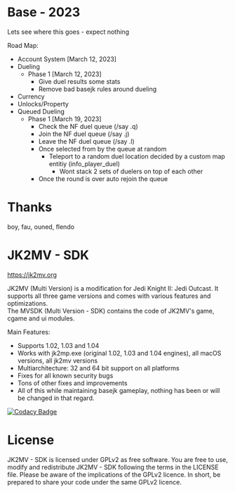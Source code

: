 # Base - 2023
Lets see where this goes - expect nothing

Road Map:
- Account System [March 12, 2023]
- Dueling
	- Phase 1 [March 12, 2023] 
		- Give duel results some stats
		- Remove bad basejk rules around dueling
- Currency
- Unlocks/Property
- Queued Dueling
	- Phase 1 [March 19, 2023]
		- Check the NF duel queue (/say .q)
		- Join the NF duel queue (/say .j)
		- Leave the NF duel queue (/say .l)
		- Once selected from by the queue at random
			- Teleport to a random duel location decided by a custom map entitiy (info_player_duel)
				- Wont stack 2 sets of duelers on top of each other
		- Once the round is over auto rejoin the queue

# Thanks
boy, fau, ouned, flendo

# JK2MV - SDK
https://jk2mv.org

JK2MV (Multi Version) is a modification for Jedi Knight II: Jedi Outcast. It supports all three game versions and comes with various features and optimizations.  
The MVSDK (Multi Version - SDK) contains the code of JK2MV's game, cgame and ui modules.

Main Features:
- Supports 1.02, 1.03 and 1.04
- Works with jk2mp.exe (original 1.02, 1.03 and 1.04 engines), all macOS versions, all jk2mv versions
- Multiarchitecture: 32 and 64 bit support on all platforms
- Fixes for all known security bugs
- Tons of other fixes and improvements
- All of this while maintaining basejk gameplay, nothing has been or will be changed in that regard.

[![Codacy Badge](https://api.codacy.com/project/badge/Grade/ff39df770552430d98ef3661ce3abea6)](https://www.codacy.com/app/mvdevs/mvsdk?utm_source=github.com&amp;utm_medium=referral&amp;utm_content=mvdevs/mvsdk&amp;utm_campaign=Badge_Grade)

# License
JK2MV - SDK is licensed under GPLv2 as free software. You are free to use, modify and redistribute JK2MV - SDK following the terms in the LICENSE file. Please be aware of the implications of the GPLv2 licence. In short, be prepared to share your code under the same GPLv2 licence.
